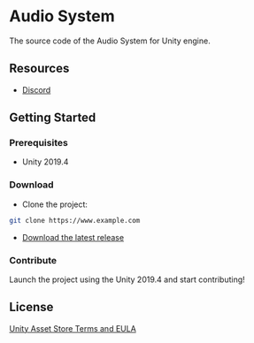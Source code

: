 # Audio System

The source code of the Audio System for Unity engine.

## Resources

- [Discord](https://discord.com/invite/HWMqD7T)

## Getting Started

### Prerequisites

- Unity 2019.4

### Download

- Clone the project:

```bash
git clone https://www.example.com
```

- [Download the latest release](https://github.com/BayatAssetStore/AudioSystem/releases/latest)

### Contribute

Launch the project using the Unity 2019.4 and start contributing!

## License

[Unity Asset Store Terms and EULA](https://unity3d.com/legal/as_terms)
